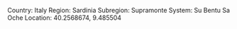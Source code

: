 Country: Italy
Region: Sardinia
Subregion: Supramonte
System: Su Bentu Sa Oche
Location: 40.2568674, 9.485504
